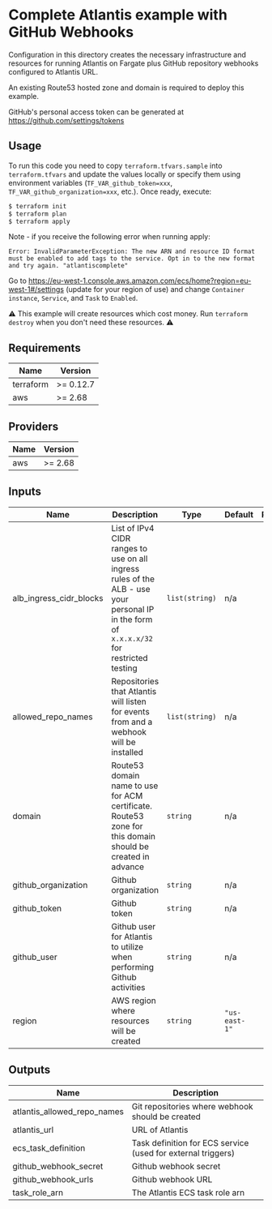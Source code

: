 # Complete Atlantis example with GitHub Webhooks

Configuration in this directory creates the necessary infrastructure and resources for running Atlantis on Fargate plus GitHub repository webhooks configured to Atlantis URL.

An existing Route53 hosted zone and domain is required to deploy this example.

GitHub's personal access token can be generated at https://github.com/settings/tokens

## Usage

To run this code you need to copy `terraform.tfvars.sample` into `terraform.tfvars` and update the values locally or specify them using environment variables (`TF_VAR_github_token=xxx`, `TF_VAR_github_organization=xxx`, etc.). Once ready, execute:

```bash
$ terraform init
$ terraform plan
$ terraform apply
```

Note - if you receive the following error when running apply:

`Error: InvalidParameterException: The new ARN and resource ID format must be enabled to add tags to the service. Opt in to the new format and try again. "atlantiscomplete"`

Go to https://eu-west-1.console.aws.amazon.com/ecs/home?region=eu-west-1#/settings (update for your region of use) and change `Container instance`, `Service`, and `Task` to `Enabled`.

⚠️ This example will create resources which cost money. Run `terraform destroy` when you don't need these resources. ⚠️

<!-- BEGINNING OF PRE-COMMIT-TERRAFORM DOCS HOOK -->
## Requirements

| Name | Version |
|------|---------|
| terraform | >= 0.12.7 |
| aws | >= 2.68 |

## Providers

| Name | Version |
|------|---------|
| aws | >= 2.68 |

## Inputs

| Name | Description | Type | Default | Required |
|------|-------------|------|---------|:--------:|
| alb\_ingress\_cidr\_blocks | List of IPv4 CIDR ranges to use on all ingress rules of the ALB - use your personal IP in the form of `x.x.x.x/32` for restricted testing | `list(string)` | n/a | yes |
| allowed\_repo\_names | Repositories that Atlantis will listen for events from and a webhook will be installed | `list(string)` | n/a | yes |
| domain | Route53 domain name to use for ACM certificate. Route53 zone for this domain should be created in advance | `string` | n/a | yes |
| github\_organization | Github organization | `string` | n/a | yes |
| github\_token | Github token | `string` | n/a | yes |
| github\_user | Github user for Atlantis to utilize when performing Github activities | `string` | n/a | yes |
| region | AWS region where resources will be created | `string` | `"us-east-1"` | no |

## Outputs

| Name | Description |
|------|-------------|
| atlantis\_allowed\_repo\_names | Git repositories where webhook should be created |
| atlantis\_url | URL of Atlantis |
| ecs\_task\_definition | Task definition for ECS service (used for external triggers) |
| github\_webhook\_secret | Github webhook secret |
| github\_webhook\_urls | Github webhook URL |
| task\_role\_arn | The Atlantis ECS task role arn |

<!-- END OF PRE-COMMIT-TERRAFORM DOCS HOOK -->
